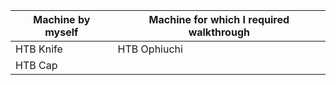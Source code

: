 Machine by myself | Machine for which I required walkthrough
------------ | -------------
HTB Knife | HTB Ophiuchi
HTB Cap |
